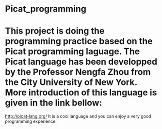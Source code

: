 # Picat_programming
# This project is doing the programming practice based on the Picat programming laguage. The Picat language has been developped by the Professor Nengfa Zhou from the City University of New York. More introduction of this language is given in the link bellow:
http://picat-lang.org/
It is a cool language and you can enjoy a very good programming experience.

